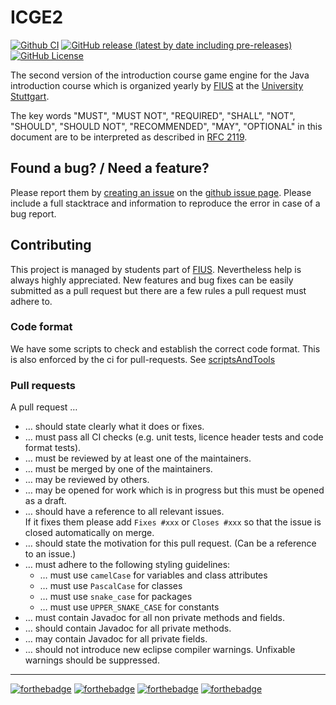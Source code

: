 # ICGE2

[![Github CI](https://github.com/FIUS/ICGE2/workflows/Validate%20commit/badge.svg)](https://github.com/FIUS/ICGE2/actions?query=workflow%3A%22Validate+commit%22)
[![GitHub release (latest by date including pre-releases)](https://img.shields.io/github/v/release/FIUS/ICGE2?include_prereleases&style=plastic)](https://github.com/FIUS/ICGE2/releases)
[![GitHub License](https://img.shields.io/github/license/FIUS/ICGE2?style=plastic)](https://github.com/FIUS/ICGE2/blob/master/LICENSE)

The second version of the introduction course game engine for the Java introduction course which is organized yearly by [FIUS](https://fius.informatik.uni-stuttgart.de/) at the [University Stuttgart](https://www.uni-stuttgart.de/).

The key words "MUST", "MUST NOT", "REQUIRED", "SHALL", "NOT", "SHOULD", "SHOULD NOT", "RECOMMENDED",  "MAY", "OPTIONAL" in this document are to be interpreted as described in [RFC 2119](https://tools.ietf.org/html/rfc2119).

## Found a bug? / Need a feature?
Please report them by [creating an issue](https://github.com/FIUS/ICGE2/issues/new) on the [github issue page](https://github.com/FIUS/ICGE2/issues).
Please include a full stacktrace and information to reproduce the error in case of a bug report.

## Contributing
This project is managed by students part of [FIUS](https://fius.informatik.uni-stuttgart.de/).
Nevertheless help is always highly appreciated.
New features and bug fixes can be easily submitted as a pull request but there are a few rules a pull request must adhere to.

### Code format 
We have some scripts to check and establish the correct code format.
This is also enforced by the ci for pull-requests.
See [scriptsAndTools](scriptsAndTools/README.md)

### Pull requests
A pull request …
 -  … should state clearly what it does or fixes.
 -  … must pass all CI checks (e.g. unit tests, licence header tests and code format tests).
 -  … must be reviewed by at least one of the maintainers.
 -  … must be merged by one of the maintainers.
 -  … may be reviewed by others.
 -  … may be opened for work which is in progress but this must be opened as a draft.
 -  … should have a reference to all relevant issues.<br>
    If it fixes them please add `Fixes #xxx` or `Closes #xxx` so that the issue is closed automatically on merge.
 -  … should state the motivation for this pull request. (Can be a reference to an issue.)
 -  … must adhere to  the following styling guidelines:
     -  … must use `camelCase` for variables and class attributes
     -  … must use `PascalCase` for classes
     -  … must use `snake_case` for packages
     -  … must use `UPPER_SNAKE_CASE` for constants
 -  … must contain Javadoc for all non private methods and fields.
 -  … should contain Javadoc for all private methods.
 -  … may contain Javadoc for all private fields.
 -  … should not introduce new eclipse compiler warnings. Unfixable warnings should be suppressed.

---

[![forthebadge](https://forthebadge.com/images/badges/ages-12.svg)](https://forthebadge.com)
[![forthebadge](https://forthebadge.com/images/badges/powered-by-electricity.svg)](https://forthebadge.com)
[![forthebadge](https://forthebadge.com/images/badges/built-by-developers.svg)](https://forthebadge.com)
[![forthebadge](https://forthebadge.com/images/badges/uses-badges.svg)](https://forthebadge.com)
